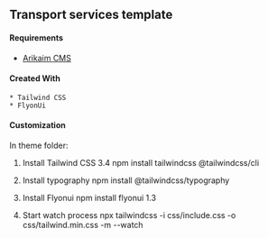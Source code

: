 ## Transport services template

#### Requirements 
  * [Arikaim CMS](https://github.com/arikaim/arikaim)


#### Created With 
    * Tailwind CSS
    * FlyonUi

#### Customization 

In theme folder: 

1. Install Tailwind CSS 3.4
    npm install tailwindcss @tailwindcss/cli

2. Install typography
    npm install @tailwindcss/typography

3. Install Flyonui
    npm install flyonui 1.3
    
4. Start watch process
    npx tailwindcss -i css/include.css -o css/tailwind.min.css -m --watch
 